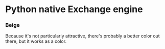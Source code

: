 # Python native Exchange engine

### Beige
Because it's not particularly attractive,
there's probably a better color out there,
but it works as a color.
